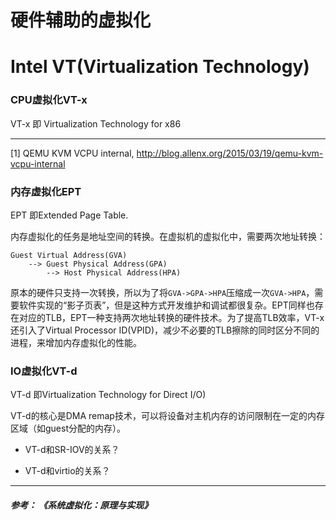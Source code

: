 # 硬件辅助的虚拟化

# Intel VT(Virtualization Technology)

### CPU虚拟化VT-x 

VT-x 即 Virtualization Technology for x86



---

[1] QEMU KVM VCPU internal, http://blog.allenx.org/2015/03/19/qemu-kvm-vcpu-internal

### 内存虚拟化EPT

EPT 即Extended Page Table.

内存虚拟化的任务是地址空间的转换。在虚拟机的虚拟化中，需要两次地址转换：

```
Guest Virtual Address(GVA) 
    --> Guest Physical Address(GPA) 
        --> Host Physical Address(HPA)
```
原本的硬件只支持一次转换，所以为了将`GVA->GPA->HPA`压缩成一次`GVA->HPA`，需要软件实现的“影子页表”，但是这种方式开发维护和调试都很复杂。EPT同样也存在对应的TLB，EPT一种支持两次地址转换的硬件技术。为了提高TLB效率，VT-x还引入了Virtual Processor ID(VPID)，减少不必要的TLB擦除的同时区分不同的进程，来增加内存虚拟化的性能。


### IO虚拟化VT-d

VT-d 即Virtualization Technology for Direct I/O)

VT-d的核心是DMA remap技术，可以将设备对主机内存的访问限制在一定的内存区域（如guest分配的内存）。

* VT-d和SR-IOV的关系？

* VT-d和virtio的关系？



----------

##### 参考： 《系统虚拟化：原理与实现》